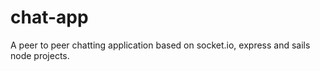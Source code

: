 # chat-app

A peer to peer chatting application based on socket.io, express and sails node projects.

